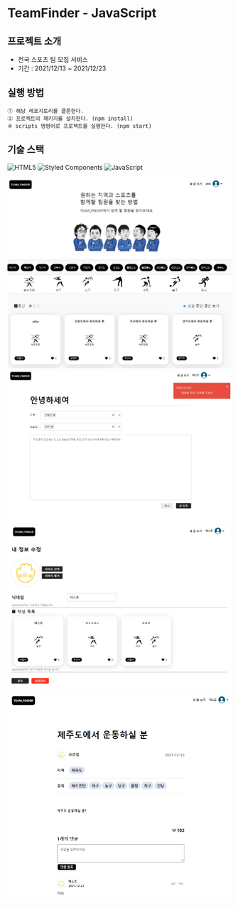 # TeamFinder - JavaScript

## 프로젝트 소개 
- 전국 스포츠 팀 모집 서비스
- 기간 : 2021/12/13 ~ 2021/12/23


## 실행 방법
```
① 해당 레포지토리를 클론한다.
② 프로젝트의 패키지를 설치한다. (npm install)
④ scripts 명령어로 프로젝트를 실행한다. (npm start)
```

## 기술 스택
![HTML5](https://img.shields.io/badge/html5-%23E34F26.svg?style=for-the-badge&logo=html5&logoColor=white)
![Styled Components](https://img.shields.io/badge/CSS3-DB7093?style=for-the-badge&logo=css3&logoColor=white)
![JavaScript](https://img.shields.io/badge/javascript-%23323330.svg?style=for-the-badge&logo=javascript&logoColor=%23F7DF1E)



<img src="./readmeImg/main.jpg">

<img src="./readmeImg/writing.jpg">

<img src="./readmeImg/setting.jpg">

<img src="./readmeImg/detail.jpg">
